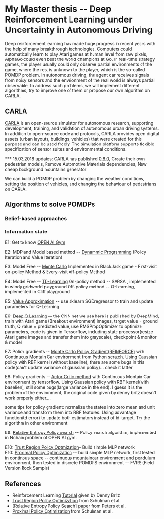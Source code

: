# My Master thesis -- Deep Reinforcement Learning under Uncertainty in Autonomous Driving

Deep reinforcement learning has made huge progress in recent years with the help of many breakthrough technologies. Computers could automatically learn to play Atari games at human level from raw pixels, AlphaGo could even beat the world champions at Go. In real-time strategy games, the player usually could only observe partial environments of the game, where the rest is unknown to the player, which is the so-called POMDP problem. In autonomous driving, the agent car receives signals from noisy sensors and the envrionment of the real world is always partial observable, to address such problems, we will implement different algorithms, try to improve one of them or propose our own algorithm on CARLA.

## CARLA

[CARLA](http://www.carla.org/) is an open-source simulator for autonomous research, supporting development, training, and validation of autonomous urban driving systems. In addition to open-source code and protocols, CARLA provides open digital assets (urban layouts, buildings, vehicles) that were created for this purpose and can be used freely. The simulation platform supports flexible specification of sensor suites and environmental conditions.

*** 15.03.2018 updates: CARLA has published [0.8.0](https://github.com/carla-simulator/carla/tree/release_0.8.0), Create their own pedestrian models, Remove Automotive Materials dependencies, New cheap background mountains generator

We can build a POMDP problem by changing the weather conditions, setting the position of vehicles, and changing the behaviour of pedestrians on CARLA.


## Algorithms to solve POMDPs

### Belief-based approaches
### Information state

E1: Get to know [OPEN AI Gym](https://github.com/Rong-Zhi/ReinforcementLearning/code/openai_gym) 

E2: MDP and Model based method -- [Dynammic Programming](https://github.com/Rong-Zhi/ReinforcementLearning/code/Dynamic_Programming) (Policy Iteration and Value Iteration)

E3: Model Free -- [Monte Carlo](https://github.com/Rong-Zhi/ReinforcementLearning/code/Model_Free) 
    Implemented in BlackJack game - First-visit on-policy Method & Every-visit off-policy Method

E4: Model Free -- [TD-Learning](https://github.com/Rong-Zhi/ReinforcementLearning/code/Model_Free)
    On-policy method -- SARSA , implemented in windy gridworld playground
    Off-policy method -- Q-Learning, implemented in Cliff playground
    
E5: [Value Approximation](https://github.com/Rong-Zhi/ReinforcementLearning/code/Value_Approximation) -- use sklearn SGDregressor to train and update parameters for Q-Learning


E6: [Deep Q Learning](https://github.com/Rong-Zhi/ReinforcementLearning/code/Deep_Q_Learning) -- the CNN net we use here is published by DeepMind, train with Atari game (Breakout environment) images, target value = ground truth, Q value = predicted value, use RMSPropOptimizer to optimize parameters, code is given in Tensorflow, including state processor(resize Atari game images and transfer them into grayscale), checkpoint & monitor & model

E7: Policy gradients -- [Monte Carlo Policy Gradient(REINFORCE)](https://github.com/Rong-Zhi/ReinforcementLearning/code/REINFORCE) with Continuous Montain Car environment from Python scratch. Using Gaussian policy with RBF kernel (without baseline), there are some bugs in this code(can't update variance of gaussian policy)... check it latter

E8: Policy gradients -- [Actor Critic method](https://github.com/Rong-Zhi/ReinforcementLearning/code/Actor_Critic) with Continuous Montain Car environment by tensorflow. Using Gaussian policy with RBF kernel(with baselien), still some bugs(large variance in the end). I guess it is the problem of the environment, the original code given by denny britz doesn't work properly either.... 

some tips for policy gradient: normalize the states into zero mean and unit variance and transform them into RBF features. Using advantage function(td error) to update both estimators instead of td-target. Try the algorithm in other environment

E9: [Relative Entropy Policy search](https://github.com/Rong-Zhi/ReinforcementLearning/code/REPS) -- Policy search algorithm, implemented in Nchain problem of OPEN AI gym.

E10: [Trust Region Policy Optmization](https://github.com/Rong-Zhi/ReinforcementLearning/code/TRPO)- Build simple MLP network  
E10: [Proximal Policy Optimization](https://github.com/Rong-Zhi/ReinforcementLearning/code/PPO) -- build simple MLP network, first tested in continous space -- continuous mountaincar environment and pendulum environment, then tested in discrete POMDPS environment -- FVRS (Field Version Rock Sample)


## References
- Reinforcement Learning [Tutorial](https://github.com/dennybritz/reinforcement-learning) given by Denny Britz
- [Trust Region Policy Optimization](https://arxiv.org/abs/1502.05477) from Schulman et al.
- [Relative Entropy Policy Search] [paper](https://pdfs.semanticscholar.org/ff47/526838ce85d77a50197a0c5f6ee5095156aa.pdf) from Peters et al.
- [Proximal Policy Optimization](https://arxiv.org/abs/1707.06347) from Schulman et al.
